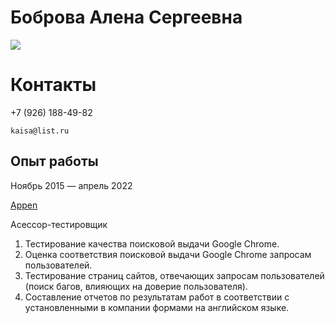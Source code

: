 # Боброва Алена Сергеевна   
![](https://cdn-icons-png.flaticon.com/512/9411/9411421.png)
# Контакты
 +7 (926) 188-49-82

    kaisa@list.ru 
## Опыт работы
Ноябрь 2015 — апрель 2022

[Appen](https://appen.com/)

Асессор-тестировщик
1. Тестирование качества поисковой выдачи Google Chrome.
2. Оценка соответствия поисковой выдачи Google Chrome запросам пользователей.
3. Тестирование страниц сайтов, отвечающих запросам пользователей (поиск багов, влияющих на доверие пользователя).
4. Составление отчетов по результатам работ в соответствии с установленными в компании формами на английском языке.



